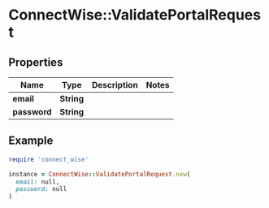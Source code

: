 # ConnectWise::ValidatePortalRequest

## Properties

| Name | Type | Description | Notes |
| ---- | ---- | ----------- | ----- |
| **email** | **String** |  |  |
| **password** | **String** |  |  |

## Example

```ruby
require 'connect_wise'

instance = ConnectWise::ValidatePortalRequest.new(
  email: null,
  password: null
)
```

